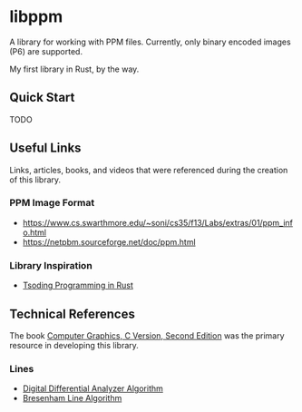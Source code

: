 # libppm

A library for working with PPM files. Currently, only binary encoded images (P6) are supported.

My first library in Rust, by the way.

## Quick Start

TODO

## Useful Links

Links, articles, books, and videos that were referenced during the creation of this library.

### PPM Image Format

- https://www.cs.swarthmore.edu/~soni/cs35/f13/Labs/extras/01/ppm_info.html
- https://netpbm.sourceforge.net/doc/ppm.html

### Library Inspiration

- [Tsoding Programming in Rust](https://www.youtube.com/watch?v=AJIyRE2vZ_0&t=2999s&pp=ygUMdHNvZGluZyBydXN0)

## Technical References

The book [Computer Graphics, C Version, Second Edition](https://www.amazon.com/Computer-Graphics-C-Version-2nd/dp/0135309247) was the primary resource in developing this library.

### Lines

- [Digital Differential Analyzer Algorithm](https://en.wikipedia.org/wiki/Digital_differential_analyzer_(graphics_algorithm))
- [Bresenham Line Algorithm](https://en.wikipedia.org/wiki/Bresenham%27s_line_algorithm)
